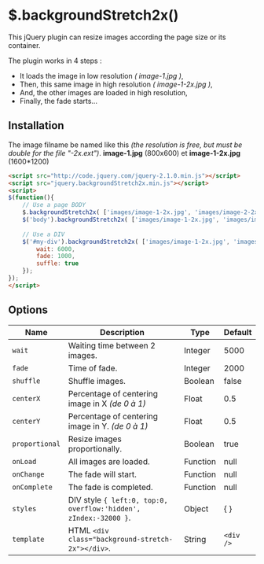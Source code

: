 $.backgroundStretch2x()
=======================
This jQuery plugin can resize images according the page size or its container.

The plugin works in 4 steps :
* It loads the image in low resolution *( image-1.jpg )*,
* Then, this same image in high resolution *( image-1-2x.jpg )*,
* And, the other images are loaded in high resolution,
* Finally, the fade starts...

Installation
------------

The image filname be named like this *(the resolution is free, but must be double for the file "-2x.ext")*.
**image-1.jpg** (800x600) et **image-1-2x.jpg** (1600*1200)

```html
<script src="http://code.jquery.com/jquery-2.1.0.min.js"></script>
<script src="jquery.backgroundStretch2x.min.js"></script>
<script>
$(function(){
	// Use a page BODY
	$.backgroundStretch2x( ['images/image-1-2x.jpg', 'images/image-2-2x.jpg', 'images/image-3-2x.jpg'] );
	$('body').backgroundStretch2x( ['images/image-1-2x.jpg', 'images/image-2-2x.jpg', 'images/image-3-2x.jpg'] );
	
	// Use a DIV
	$('#my-div').backgroundStretch2x( ['images/image-1-2x.jpg', 'images/image-2-2x.jpg', 'images/image-3-2x.jpg'], {
		wait: 6000,
		fade: 1000,
		suffle: true
	});
});
</script>
```

Options
-------

| Name | Description | Type | Default |
|------|-------------|------|---------|
| `wait` | Waiting time between 2 images. | Integer | 5000 |
| `fade` | Time of fade. | Integer | 2000 |
| `shuffle` | Shuffle images. | Boolean | false |
| `centerX` | Percentage of centering image in X *(de 0 à 1)* | Float | 0.5 |
| `centerY` | Percentage of centering image in Y. *(de 0 à 1)* | Float | 0.5 |
| `proportional` | Resize images proportionally. | Boolean | true |
| `onLoad` | All images are loaded. | Function | null |
| `onChange` | The fade will start. | Function | null |
| `onComplete` | The fade is completed. | Function | null |
| `styles` | DIV style `{ left:0, top:0, overflow:'hidden', zIndex:-32000 }`. | Object | { } |
| `template` | HTML `<div class="background-stretch-2x"></div>`. | String | `<div />` |

